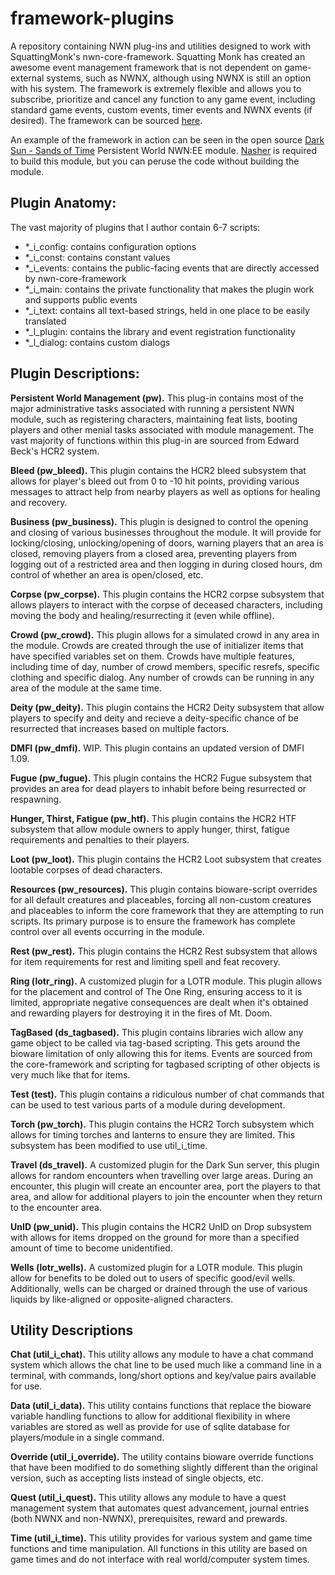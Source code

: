 # framework-plugins
A repository containing NWN plug-ins and utilities designed to work with SquattingMonk's nwn-core-framework.  Squatting Monk has created an awesome event management framework that is not dependent on game-external systems, such as NWNX, although using NWNX is still an option with his system.  The framework is extremely flexible and allows you to subscribe, prioritize and cancel any function to any game event, including standard game events, custom events, timer events and NWNX events (if desired).  The framework can be sourced [here](http://github.com/squattingmonk/nwn-core-framework).

An example of the framework in action can be seen in the open source [Dark Sun - Sands of Time](https://github.com/tinygiant98/darksun-sot) Persistent World NWN:EE module.  [Nasher](https://github.com/squattingmonk/nasher.nim) is required to build this module, but you can peruse the code without building the module.

## Plugin Anatomy:

The vast majority of plugins that I author contain 6-7 scripts:
* *_i_config:  contains configuration options
* *_i_const: contains constant values
* *_i_events: contains the public-facing events that are directly accessed by nwn-core-framework
* *_i_main: contains the private functionality that makes the plugin work and supports public events
* *_i_text: contains all text-based strings, held in one place to be easily translated
* *_l_plugin: contains the library and event registration functionality
* *_l_dialog: contains custom dialogs

## Plugin Descriptions:

**Persistent World Management (pw).**  This plug-in contains most of the major administrative tasks associated with running a persistent NWN module, such as registering characters, maintaining feat lists, booting players and other menial tasks associated with module management.  The vast majority of functions within this plug-in are sourced from Edward Beck's HCR2 system.

**Bleed (pw_bleed).**  This plugin contains the HCR2 bleed subsystem that allows for player's bleed out from 0 to -10 hit points, providing various messages to attract help from nearby players as well as options for healing and recovery.

**Business (pw_business).**  This plugin is designed to control the opening and closing of various businesses throughout the module.  It will provide for locking/closing, unlocking/opening of doors, warning players that an area is closed, removing players from a closed area, preventing players from logging out of a restricted area and then logging in during closed hours, dm control of whether an area is open/closed, etc.

**Corpse (pw_corpse).**  This plugin contains the HCR2 corpse subsystem that allows players to interact with the corpse of deceased characters, including moving the body and healing/resurrecting it (even while offline).

**Crowd (pw_crowd).**  This plugin allows for a simulated crowd in any area in the module.  Crowds are created through the use of initializer items that have specified variables set on them.  Crowds have multiple features, including time of day, number of crowd members, specific resrefs, specific clothing and specific dialog.  Any number of crowds can be running in any area of the module at the same time.

**Deity (pw_deity).**  This plugin contains the HCR2 Deity subsystem that allow players to specify and deity and recieve a deity-specific chance of be resurrected that increases based on multiple factors.

**DMFI (pw_dmfi).**  WIP.  This plugin contains an updated version of DMFI 1.09.

**Fugue (pw_fugue).**  This plugin contains the HCR2 Fugue subsystem that provides an area for dead players to inhabit before being resurrected or respawning.

**Hunger, Thirst, Fatigue (pw_htf).**  This plugin contains the HCR2 HTF subsystem that allow module owners to apply hunger, thirst, fatigue requirements and penalties to their players.

**Loot (pw_loot).**  This plugin contains the HCR2 Loot subsystem that creates lootable corpses of dead characters.

**Resources (pw_resources).** This plugin contains bioware-script overrides for all default creatures and placeables, forcing all non-custom creatures and placeables to inform the core framework that they are attempting to run scripts.  Its primary purpose is to ensure the framework has complete control over all events occurring in the module.

**Rest (pw_rest).**  This plugin contains the HCR2 Rest subsystem that allows for item requirements for rest and limiting spell and feat recovery.

**Ring (lotr_ring).**  A customized plugin for a LOTR module.  This plugin allows for the placement and control of The One Ring, ensuring access to it is limited, appropriate negative consequences are dealt when it's obtained and rewarding players for destroying it in the fires of Mt. Doom.

**TagBased (ds_tagbased).**  This plugin contains libraries wich allow any game object to be called via tag-based scripting.  This gets around the bioware limitation of only allowing this for items.  Events are sourced from the core-framework and scripting for tagbased scripting of other objects is very much like that for items.

**Test (test).**  This plugin contains a ridiculous number of chat commands that can be used to test various parts of a module during development.

**Torch (pw_torch).**  This plugin contains the HCR2 Torch subsystem which allows for timing torches and lanterns to ensure they are limited.  This subsystem has been modified to use util_i_time.

**Travel (ds_travel).**  A customized plugin for the Dark Sun server, this plugin allows for random encounters when travelling over large areas.  During an encounter, this plugin will create an encounter area, port the players to that area, and allow for additional players to join the encounter when they return to the encounter area.

**UnID (pw_unid).**  This plugin contains the HCR2 UnID on Drop subsystem with allows for items dropped on the ground for more than a specified amount of time to become unidentified.

**Wells (lotr_wells).**  A customized plugin for a LOTR module.  This plugin allow for benefits to be doled out to users of specific good/evil wells.  Additionally, wells can be charged or drained through the use of various liquids by like-aligned or opposite-aligned characters.

## Utility Descriptions

**Chat (util_i_chat).**  This utility allows any module to have a chat command system which allows the chat line to be used much like a command line in a terminal, with commands, long/short options and key/value pairs available for use.

**Data (util_i_data).**  This utility contains functions that replace the bioware variable handling functions to allow for additional flexibility in where variables are stored as well as provide for use of sqlite database for players/module in a single command.

**Override (util_i_override).**  The utility contains bioware override functions that have been modified to do something slightly different than the original version, such as accepting lists instead of single objects, etc.

**Quest (util_i_quest).**  This utility allows any module to have a quest management system that automates quest advancement, journal entries (both NWNX and non-NWNX), prerequisites, reward and prewards.

**Time (util_i_time).**  This utility provides for various system and game time functions and time manipulation.  All functions in this utility are based on game times and do not interface with real world/computer system times.


